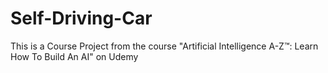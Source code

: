 # Self-Driving-Car
This is a Course Project from the course "Artificial Intelligence A-Z™: Learn How To Build An AI" on Udemy
